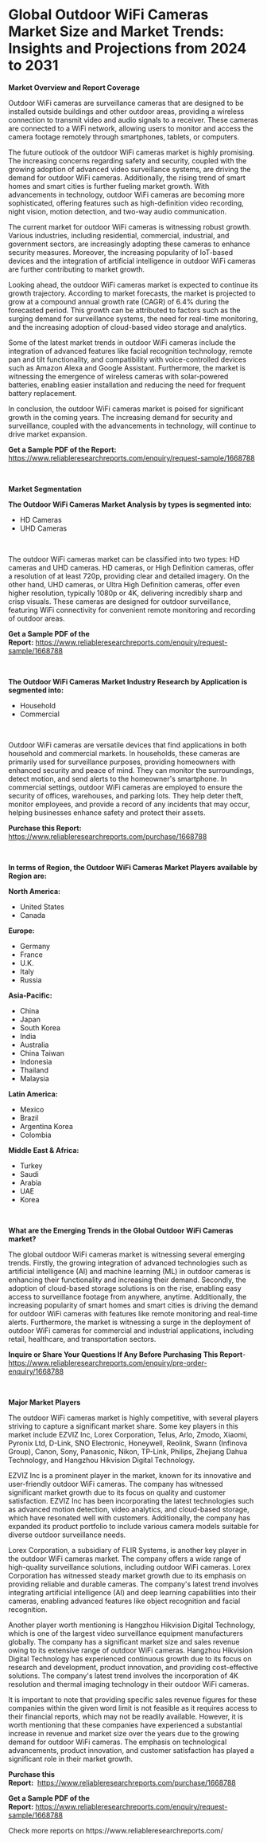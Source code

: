 <p><h1>Global Outdoor WiFi Cameras Market Size and Market Trends: Insights and Projections from 2024 to 2031</h1></p><p><strong>Market Overview and Report Coverage</strong></p>
<p><p>Outdoor WiFi cameras are surveillance cameras that are designed to be installed outside buildings and other outdoor areas, providing a wireless connection to transmit video and audio signals to a receiver. These cameras are connected to a WiFi network, allowing users to monitor and access the camera footage remotely through smartphones, tablets, or computers.</p><p>The future outlook of the outdoor WiFi cameras market is highly promising. The increasing concerns regarding safety and security, coupled with the growing adoption of advanced video surveillance systems, are driving the demand for outdoor WiFi cameras. Additionally, the rising trend of smart homes and smart cities is further fueling market growth. With advancements in technology, outdoor WiFi cameras are becoming more sophisticated, offering features such as high-definition video recording, night vision, motion detection, and two-way audio communication. </p><p>The current market for outdoor WiFi cameras is witnessing robust growth. Various industries, including residential, commercial, industrial, and government sectors, are increasingly adopting these cameras to enhance security measures. Moreover, the increasing popularity of IoT-based devices and the integration of artificial intelligence in outdoor WiFi cameras are further contributing to market growth.</p><p>Looking ahead, the outdoor WiFi cameras market is expected to continue its growth trajectory. According to market forecasts, the market is projected to grow at a compound annual growth rate (CAGR) of 6.4% during the forecasted period. This growth can be attributed to factors such as the surging demand for surveillance systems, the need for real-time monitoring, and the increasing adoption of cloud-based video storage and analytics.</p><p>Some of the latest market trends in outdoor WiFi cameras include the integration of advanced features like facial recognition technology, remote pan and tilt functionality, and compatibility with voice-controlled devices such as Amazon Alexa and Google Assistant. Furthermore, the market is witnessing the emergence of wireless cameras with solar-powered batteries, enabling easier installation and reducing the need for frequent battery replacement.</p><p>In conclusion, the outdoor WiFi cameras market is poised for significant growth in the coming years. The increasing demand for security and surveillance, coupled with the advancements in technology, will continue to drive market expansion.</p></p>
<p><strong>Get a Sample PDF of the Report:</strong> <a href="https://www.reliableresearchreports.com/enquiry/request-sample/1668788">https://www.reliableresearchreports.com/enquiry/request-sample/1668788</a></p>
<p>&nbsp;</p>
<p><strong>Market Segmentation</strong></p>
<p><strong>The Outdoor WiFi Cameras Market Analysis by types is segmented into:</strong></p>
<p><ul><li>HD Cameras</li><li>UHD Cameras</li></ul></p>
<p>&nbsp;</p>
<p><p>The outdoor WiFi cameras market can be classified into two types: HD cameras and UHD cameras. HD cameras, or High Definition cameras, offer a resolution of at least 720p, providing clear and detailed imagery. On the other hand, UHD cameras, or Ultra High Definition cameras, offer even higher resolution, typically 1080p or 4K, delivering incredibly sharp and crisp visuals. These cameras are designed for outdoor surveillance, featuring WiFi connectivity for convenient remote monitoring and recording of outdoor areas.</p></p>
<p><strong>Get a Sample PDF of the Report:</strong>&nbsp;<a href="https://www.reliableresearchreports.com/enquiry/request-sample/1668788">https://www.reliableresearchreports.com/enquiry/request-sample/1668788</a></p>
<p>&nbsp;</p>
<p><strong>The Outdoor WiFi Cameras Market Industry Research by Application is segmented into:</strong></p>
<p><ul><li>Household</li><li>Commercial</li></ul></p>
<p>&nbsp;</p>
<p><p>Outdoor WiFi cameras are versatile devices that find applications in both household and commercial markets. In households, these cameras are primarily used for surveillance purposes, providing homeowners with enhanced security and peace of mind. They can monitor the surroundings, detect motion, and send alerts to the homeowner's smartphone. In commercial settings, outdoor WiFi cameras are employed to ensure the security of offices, warehouses, and parking lots. They help deter theft, monitor employees, and provide a record of any incidents that may occur, helping businesses enhance safety and protect their assets.</p></p>
<p><strong>Purchase this Report:</strong>&nbsp; <a href="https://www.reliableresearchreports.com/purchase/1668788">https://www.reliableresearchreports.com/purchase/1668788</a></p>
<p>&nbsp;</p>
<p><strong>In terms of Region, the Outdoor WiFi Cameras Market Players available by Region are:</strong></p>
<p>
    <p> <strong> North America: </strong>
        <ul>
            <li>United States</li>
            <li>Canada</li>
        </ul>
        </p> 
    <p> <strong> Europe: </strong>
        <ul>
            <li>Germany</li>
            <li>France</li>
            <li>U.K.</li>
            <li>Italy</li>
            <li>Russia</li>
        </ul>
        </p> 
    <p> <strong> Asia-Pacific: </strong>
        <ul>
            <li>China</li>
            <li>Japan</li>
            <li>South Korea</li>
            <li>India</li>
            <li>Australia</li>
            <li>China Taiwan</li>
            <li>Indonesia</li>
            <li>Thailand</li>
            <li>Malaysia</li>
        </ul>
        </p> 
    <p> <strong> Latin America: </strong>
        <ul>
            <li>Mexico</li>
            <li>Brazil</li>
            <li>Argentina Korea</li>
            <li>Colombia</li>
        </ul>
        </p> 
    <p> <strong> Middle East & Africa: </strong>
        <ul>
            <li>Turkey</li>
            <li>Saudi</li>
            <li>Arabia</li>
            <li>UAE</li>
            <li>Korea</li>
        </ul>
    </p>
    </p>
<p>&nbsp;</p>
<p><strong>What are the Emerging Trends in the Global Outdoor WiFi Cameras market?</strong></p>
<p><p>The global outdoor WiFi cameras market is witnessing several emerging trends. Firstly, the growing integration of advanced technologies such as artificial intelligence (AI) and machine learning (ML) in outdoor cameras is enhancing their functionality and increasing their demand. Secondly, the adoption of cloud-based storage solutions is on the rise, enabling easy access to surveillance footage from anywhere, anytime. Additionally, the increasing popularity of smart homes and smart cities is driving the demand for outdoor WiFi cameras with features like remote monitoring and real-time alerts. Furthermore, the market is witnessing a surge in the deployment of outdoor WiFi cameras for commercial and industrial applications, including retail, healthcare, and transportation sectors.</p></p>
<p><strong>Inquire or Share Your Questions If Any Before Purchasing This Report</strong>- <a href="https://www.reliableresearchreports.com/enquiry/pre-order-enquiry/1668788">https://www.reliableresearchreports.com/enquiry/pre-order-enquiry/1668788</a></p>
<p>&nbsp;</p>
<p><strong>Major Market Players</strong></p>
<p><p>The outdoor WiFi cameras market is highly competitive, with several players striving to capture a significant market share. Some key players in this market include EZVIZ Inc, Lorex Corporation, Telus, Arlo, Zmodo, Xiaomi, Pyronix Ltd, D-Link, SNO Electronic, Honeywell, Reolink, Swann (Infinova Group), Canon, Sony, Panasonic, Nikon, TP-Link, Philips, Zhejiang Dahua Technology, and Hangzhou Hikvision Digital Technology.</p><p>EZVIZ Inc is a prominent player in the market, known for its innovative and user-friendly outdoor WiFi cameras. The company has witnessed significant market growth due to its focus on quality and customer satisfaction. EZVIZ Inc has been incorporating the latest technologies such as advanced motion detection, video analytics, and cloud-based storage, which have resonated well with customers. Additionally, the company has expanded its product portfolio to include various camera models suitable for diverse outdoor surveillance needs.</p><p>Lorex Corporation, a subsidiary of FLIR Systems, is another key player in the outdoor WiFi cameras market. The company offers a wide range of high-quality surveillance solutions, including outdoor WiFi cameras. Lorex Corporation has witnessed steady market growth due to its emphasis on providing reliable and durable cameras. The company's latest trend involves integrating artificial intelligence (AI) and deep learning capabilities into their cameras, enabling advanced features like object recognition and facial recognition.</p><p>Another player worth mentioning is Hangzhou Hikvision Digital Technology, which is one of the largest video surveillance equipment manufacturers globally. The company has a significant market size and sales revenue owing to its extensive range of outdoor WiFi cameras. Hangzhou Hikvision Digital Technology has experienced continuous growth due to its focus on research and development, product innovation, and providing cost-effective solutions. The company's latest trend involves the incorporation of 4K resolution and thermal imaging technology in their outdoor WiFi cameras.</p><p>It is important to note that providing specific sales revenue figures for these companies within the given word limit is not feasible as it requires access to their financial reports, which may not be readily available. However, it is worth mentioning that these companies have experienced a substantial increase in revenue and market size over the years due to the growing demand for outdoor WiFi cameras. The emphasis on technological advancements, product innovation, and customer satisfaction has played a significant role in their market growth.</p></p>
<p><strong>Purchase this Report:</strong>&nbsp;&nbsp;<a href="https://www.reliableresearchreports.com/purchase/1668788">https://www.reliableresearchreports.com/purchase/1668788</a></p>
<p></p>
<p><strong>Get a Sample PDF of the Report:</strong>&nbsp;<a href="https://www.reliableresearchreports.com/enquiry/request-sample/1668788">https://www.reliableresearchreports.com/enquiry/request-sample/1668788</a></p>
<p>Check more reports on https://www.reliableresearchreports.com/</p>